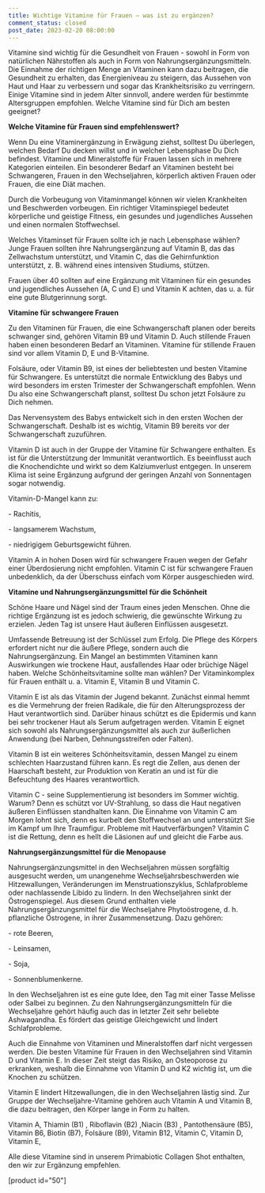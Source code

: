 ```yaml
---
title: Wichtige Vitamine für Frauen – was ist zu ergänzen?
comment_status: closed
post_date: 2023-02-20 08:00:00
---
```


<!-- wp:paragraph -->
<p>Vitamine sind wichtig für die Gesundheit von Frauen - sowohl in Form von natürlichen Nährstoffen als auch in Form von Nahrungsergänzungsmitteln. Die Einnahme der richtigen Menge an Vitaminen kann dazu beitragen, die Gesundheit zu erhalten, das Energieniveau zu steigern, das Aussehen von Haut und Haar zu verbessern und sogar das Krankheitsrisiko zu verringern. Einige Vitamine sind in jedem Alter sinnvoll, andere werden für bestimmte Altersgruppen empfohlen. Welche Vitamine sind für Dich am besten geeignet?</p>
<!-- /wp:paragraph -->

<!-- wp:paragraph -->
<p></p>
<!-- /wp:paragraph -->

<!-- wp:paragraph -->
<p><strong>Welche Vitamine für Frauen sind empfehlenswert?</strong></p>
<!-- /wp:paragraph -->

<!-- wp:paragraph -->
<p>Wenn Du eine Vitaminergänzung in Erwägung ziehst, solltest Du überlegen, welchen Bedarf Du decken willst und in welcher Lebensphase Du Dich befindest. Vitamine und Mineralstoffe für Frauen lassen sich in mehrere Kategorien einteilen. Ein besonderer Bedarf an Vitaminen besteht bei Schwangeren, Frauen in den Wechseljahren, körperlich aktiven Frauen oder Frauen, die eine Diät machen.</p>
<!-- /wp:paragraph -->

<!-- wp:paragraph -->
<p>Durch die Vorbeugung von Vitaminmangel können wir vielen Krankheiten und Beschwerden vorbeugen. Ein richtiger Vitaminspiegel bedeutet körperliche und geistige Fitness, ein gesundes und jugendliches Aussehen und einen normalen Stoffwechsel.</p>
<!-- /wp:paragraph -->

<!-- wp:paragraph -->
<p>Welches Vitaminset für Frauen sollte ich je nach Lebensphase wählen? Junge Frauen sollten ihre Nahrungsergänzung auf Vitamin B, das das Zellwachstum unterstützt, und Vitamin C, das die Gehirnfunktion unterstützt, z. B. während eines intensiven Studiums, stützen.</p>
<!-- /wp:paragraph -->

<!-- wp:paragraph -->
<p>Frauen über 40 sollten auf eine Ergänzung mit Vitaminen für ein gesundes und jugendliches Aussehen (A, C und E) und Vitamin K achten, das u. a. für eine gute Blutgerinnung sorgt.</p>
<!-- /wp:paragraph -->

<!-- wp:paragraph -->
<p></p>
<!-- /wp:paragraph -->

<!-- wp:paragraph -->
<p><strong>Vitamine für schwangere Frauen</strong></p>
<!-- /wp:paragraph -->

<!-- wp:paragraph -->
<p>Zu den Vitaminen für Frauen, die eine Schwangerschaft planen oder bereits schwanger sind, gehören Vitamin B9 und Vitamin D. Auch stillende Frauen haben einen besonderen Bedarf an Vitaminen. Vitamine für stillende Frauen sind vor allem Vitamin D, E und B-Vitamine.</p>
<!-- /wp:paragraph -->

<!-- wp:paragraph -->
<p>Folsäure, oder Vitamin B9, ist eines der beliebtesten und besten Vitamine für Schwangere. Es unterstützt die normale Entwicklung des Babys und wird besonders im ersten Trimester der Schwangerschaft empfohlen. Wenn Du also eine Schwangerschaft planst, solltest Du schon jetzt Folsäure zu Dich nehmen.</p>
<!-- /wp:paragraph -->

<!-- wp:paragraph -->
<p>Das Nervensystem des Babys entwickelt sich in den ersten Wochen der Schwangerschaft. Deshalb ist es wichtig, Vitamin B9 bereits vor der Schwangerschaft zuzuführen.</p>
<!-- /wp:paragraph -->

<!-- wp:paragraph -->
<p>Vitamin D ist auch in der Gruppe der Vitamine für Schwangere enthalten. Es ist für die Unterstützung der Immunität verantwortlich. Es beeinflusst auch die Knochendichte und wirkt so dem Kalziumverlust entgegen. In unserem Klima ist seine Ergänzung aufgrund der geringen Anzahl von Sonnentagen sogar notwendig.</p>
<!-- /wp:paragraph -->

<!-- wp:paragraph -->
<p>Vitamin-D-Mangel kann zu:</p>
<!-- /wp:paragraph -->

<!-- wp:paragraph -->
<p>- Rachitis,</p>
<!-- /wp:paragraph -->

<!-- wp:paragraph -->
<p>- langsamerem Wachstum,</p>
<!-- /wp:paragraph -->

<!-- wp:paragraph -->
<p>- niedrigigem Geburtsgewicht führen.</p>
<!-- /wp:paragraph -->

<!-- wp:paragraph -->
<p>Vitamin A in hohen Dosen wird für schwangere Frauen wegen der Gefahr einer Überdosierung nicht empfohlen. Vitamin C ist für schwangere Frauen unbedenklich, da der Überschuss einfach vom Körper ausgeschieden wird.</p>
<!-- /wp:paragraph -->

<!-- wp:paragraph -->
<p></p>
<!-- /wp:paragraph -->

<!-- wp:paragraph -->
<p><strong>Vitamine und Nahrungsergänzungsmittel für die Schönheit</strong></p>
<!-- /wp:paragraph -->

<!-- wp:paragraph -->
<p>Schöne Haare und Nägel sind der Traum eines jeden Menschen. Ohne die richtige Ergänzung ist es jedoch schwierig, die gewünschte Wirkung zu erzielen. Jeden Tag ist unsere Haut äußeren Einflüssen ausgesetzt.</p>
<!-- /wp:paragraph -->

<!-- wp:paragraph -->
<p>Umfassende Betreuung ist der Schlüssel zum Erfolg. Die Pflege des Körpers erfordert nicht nur die äußere Pflege, sondern auch die Nahrungsergänzung. Ein Mangel an bestimmten Vitaminen kann Auswirkungen wie trockene Haut, ausfallendes Haar oder brüchige Nägel haben. Welche Schönheitsvitamine sollte man wählen? Der Vitaminkomplex für Frauen enthält u. a. Vitamin E, Vitamin B und Vitamin C.</p>
<!-- /wp:paragraph -->

<!-- wp:paragraph -->
<p>Vitamin E ist als das Vitamin der Jugend bekannt. Zunächst einmal hemmt es die Vermehrung der freien Radikale, die für den Alterungsprozess der Haut verantwortlich sind. Darüber hinaus schützt es die Epidermis und kann bei sehr trockener Haut als Serum aufgetragen werden. Vitamin E eignet sich sowohl als Nahrungsergänzungsmittel als auch zur äußerlichen Anwendung (bei Narben, Dehnungsstreifen oder Falten).</p>
<!-- /wp:paragraph -->

<!-- wp:paragraph -->
<p>Vitamin B ist ein weiteres Schönheitsvitamin, dessen Mangel zu einem schlechten Haarzustand führen kann. Es regt die Zellen, aus denen der Haarschaft besteht, zur Produktion von Keratin an und ist für die Befeuchtung des Haares verantwortlich.</p>
<!-- /wp:paragraph -->

<!-- wp:paragraph -->
<p>Vitamin C - seine Supplementierung ist besonders im Sommer wichtig. Warum? Denn es schützt vor UV-Strahlung, so dass die Haut negativen äußeren Einflüssen standhalten kann. Die Einnahme von Vitamin C am Morgen lohnt sich, denn es kurbelt den Stoffwechsel an und unterstützt Sie im Kampf um Ihre Traumfigur. Probleme mit Hautverfärbungen? Vitamin C ist die Rettung, denn es hellt die Läsionen auf und gleicht die Farbe aus.</p>
<!-- /wp:paragraph -->

<!-- wp:paragraph -->
<p></p>
<!-- /wp:paragraph -->

<!-- wp:paragraph -->
<p><strong>Nahrungsergänzungsmittel für die Menopause</strong></p>
<!-- /wp:paragraph -->

<!-- wp:paragraph -->
<p>Nahrungsergänzungsmittel in den Wechseljahren müssen sorgfältig ausgesucht werden, um unangenehme Wechseljahrsbeschwerden wie Hitzewallungen, Veränderungen im Menstruationszyklus, Schlafprobleme oder nachlassende Libido zu lindern. In den Wechseljahren sinkt der Östrogenspiegel. Aus diesem Grund enthalten viele Nahrungsergänzungsmittel für die Wechseljahre Phytoöstrogene, d. h. pflanzliche Östrogene, in ihrer Zusammensetzung. Dazu gehören:</p>
<!-- /wp:paragraph -->

<!-- wp:paragraph -->
<p>- rote Beeren,</p>
<!-- /wp:paragraph -->

<!-- wp:paragraph -->
<p>- Leinsamen,</p>
<!-- /wp:paragraph -->

<!-- wp:paragraph -->
<p>- Soja,</p>
<!-- /wp:paragraph -->

<!-- wp:paragraph -->
<p>- Sonnenblumenkerne.</p>
<!-- /wp:paragraph -->

<!-- wp:paragraph -->
<p>In den Wechseljahren ist es eine gute Idee, den Tag mit einer Tasse Melisse oder Salbei zu beginnen. Zu den Nahrungsergänzungsmitteln für die Wechseljahre gehört häufig auch das in letzter Zeit sehr beliebte Ashwagandha. Es fördert das geistige Gleichgewicht und lindert Schlafprobleme.</p>
<!-- /wp:paragraph -->

<!-- wp:paragraph -->
<p>Auch die Einnahme von Vitaminen und Mineralstoffen darf nicht vergessen werden. Die besten Vitamine für Frauen in den Wechseljahren sind Vitamin D und Vitamin E. In dieser Zeit steigt das Risiko, an Osteoporose zu erkranken, weshalb die Einnahme von Vitamin D und K2 wichtig ist, um die Knochen zu schützen.</p>
<!-- /wp:paragraph -->

<!-- wp:paragraph -->
<p>Vitamin E lindert Hitzewallungen, die in den Wechseljahren lästig sind. Zur Gruppe der Wechseljahre-Vitamine gehören auch Vitamin A und Vitamin B, die dazu beitragen, den Körper lange in Form zu halten.</p>
<!-- /wp:paragraph -->

<!-- wp:paragraph -->
<p>Vitamin A, Thiamin (B1) , Riboflavin (B2) ,Niacin (B3) , Pantothensäure (B5), Vitamin B6, Biotin (B7), Folsäure (B9), Vitamin B12, Vitamin C, Vitamin D, Vitamin E,</p>
<!-- /wp:paragraph -->

<!-- wp:paragraph -->
<p>Alle diese Vitamine sind in unserem Primabiotic Collagen Shot enthalten, den wir zur Ergänzung empfehlen.</p>
<!-- /wp:paragraph -->

<!-- wp:shortcode -->
[product id="50"]
<!-- /wp:shortcode -->